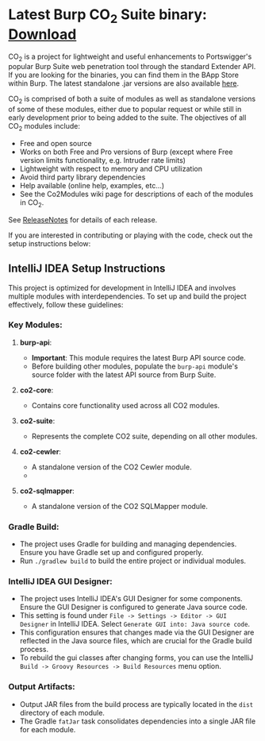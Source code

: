 # Latest Burp CO<sub>2</sub> Suite binary: [Download](https://github.com/JGillam/burp-co2/releases/latest)
CO<sub>2</sub> is a project for lightweight and useful enhancements to Portswigger's popular Burp Suite web penetration tool
through the standard Extender API. If you are looking for the binaries, you can find them in the BApp Store within Burp.
The latest standalone .jar versions are also available [here](https://drive.google.com/folderview?id=0B_0PMu9iUbMOWmdZQ3A0LWRNb28&usp=sharing#list).

CO<sub>2</sub> is comprised of both a suite of modules as well as standalone versions of some of these modules, either due to
popular request or while still in early development prior to being added to the suite. The objectives of all CO<sub>2</sub> modules
include:

   * Free and open source
   * Works on both Free and Pro versions of Burp (except where Free version limits functionality, e.g. Intruder rate limits)
   * Lightweight with respect to memory and CPU utilization
   * Avoid third party library dependencies
   * Help available (online help, examples, etc...)
   * See the Co2Modules wiki page for descriptions of each of the modules in CO<sub>2</sub>.

See [ReleaseNotes](https://github.com/JGillam/burp-co2/blob/wiki/ReleaseNotes.md) for details of each release.


If you are interested in contributing or playing with the code, check out the setup instructions below:


## IntelliJ IDEA Setup Instructions

This project is optimized for development in IntelliJ IDEA and involves multiple modules with interdependencies. To set up and build the project effectively, follow these guidelines:

### Key Modules:

1. **burp-api**:
    - **Important**: This module requires the latest Burp API source code.
    - Before building other modules, populate the `burp-api` module's source folder with the latest API source from Burp Suite.

2. **co2-core**:
    - Contains core functionality used across all CO2 modules.

3. **co2-suite**:
    - Represents the complete CO2 suite, depending on all other modules.

4. **co2-cewler**:
    - A standalone version of the CO2 Cewler module.
    - 
5. **co2-sqlmapper**:
    - A standalone version of the CO2 SQLMapper module.

### Gradle Build:

- The project uses Gradle for building and managing dependencies. Ensure you have Gradle set up and configured properly.
- Run `./gradlew build` to build the entire project or individual modules.

### IntelliJ IDEA GUI Designer:

- The project uses IntelliJ IDEA's GUI Designer for some components. Ensure the GUI Designer is configured to generate Java source code.
- This setting is found under `File -> Settings -> Editor -> GUI Designer` in IntelliJ IDEA. Select `Generate GUI into: Java source code`.
- This configuration ensures that changes made via the GUI Designer are reflected in the Java source files, which are crucial for the Gradle build process.
- To rebuild the gui classes after changing forms, you can use the IntelliJ `Build -> Groovy Resources -> Build Resources` menu option. 

### Output Artifacts:

- Output JAR files from the build process are typically located in the `dist` directory of each module.
- The Gradle `fatJar` task consolidates dependencies into a single JAR file for each module.